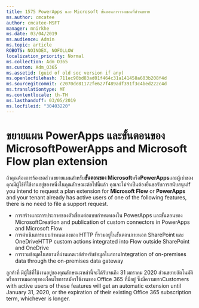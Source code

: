 ```yaml
---
title: 1575 PowerApps และ Microsoft ขั้นตอนการวางแผนที่ส่วนขยาย
ms.author: cmcatee
author: cmcatee-MSFT
manager: mnirkhe
ms.date: 03/04/2019
ms.audience: Admin
ms.topic: article
ROBOTS: NOINDEX, NOFOLLOW
localization_priority: Normal
ms.collection: Adm_O365
ms.custom: Adm_O365
ms.assetid: (guid of old soc version if any)
ms.openlocfilehash: 711ec90bd83ad01f464c31a141458a603b208f4d
ms.sourcegitcommit: c2070de81172fe627f489adf391f3c4bed222c4d
ms.translationtype: MT
ms.contentlocale: th-TH
ms.lasthandoff: 03/05/2019
ms.locfileid: "30403220"
---
```

# <a name="powerapps-and-microsoft-flow-plan-extension"></a><span data-ttu-id="d21ae-102">ขยายแผน PowerApps และขั้นตอนของ Microsoft</span><span class="sxs-lookup"><span data-stu-id="d21ae-102">PowerApps and Microsoft Flow plan extension</span></span>

<span data-ttu-id="d21ae-103">ถ้าคุณต้องการร้องขอส่วนขยายแผนสำหรับ**ขั้นตอนของ Microsoft**หรือ**PowerApps**และผู้เช่าของคุณมีผู้ใช้ที่ใช้งานอยู่ของหนึ่งในคุณลักษณะต่อไปนี้แล้ว คุณจะไม่จำเป็นต้องยื่นขอรับการสนับสนุน</span><span class="sxs-lookup"><span data-stu-id="d21ae-103">If you intend to request a plan extension for **Microsoft Flow** or **PowerApps** and your tenant already has active users of one of the following features, there is no need to file a support request.</span></span>

- <span data-ttu-id="d21ae-104">การสร้างและการประกาศของตัวเชื่อมต่อแบบกำหนดเองใน PowerApps และขั้นตอนของ Microsoft</span><span class="sxs-lookup"><span data-stu-id="d21ae-104">Creation and publication of custom connectors in PowerApps and Microsoft Flow</span></span>
- <span data-ttu-id="d21ae-105">การดำเนินการแบบกำหนดเองของ HTTP ที่รวมอยู่ในขั้นตอนภายนอก SharePoint และ OneDrive</span><span class="sxs-lookup"><span data-stu-id="d21ae-105">HTTP custom actions integrated into Flow outside SharePoint and OneDrive</span></span>
- <span data-ttu-id="d21ae-106">การรวมข้อมูลในสถานที่ผ่านเกตเวย์สำหรับข้อมูลในสถาน</span><span class="sxs-lookup"><span data-stu-id="d21ae-106">Integration of on-premises data through the on-premises  data gateway</span></span>

<span data-ttu-id="d21ae-107">ลูกค้าที่ มีผู้ใช้ที่ใช้งานอยู่ของคุณลักษณะเหล่านี้จะได้รับจนถึง 31 มกราคม 2020 ส่วนขยายอัตโนมัติหรือการหมดอายุของเงื่อนไขการสมัครใช้งานของ Office 365 ที่มีอยู่ ซึ่งมีความยาว</span><span class="sxs-lookup"><span data-stu-id="d21ae-107">Customers with active users of these features will get an automatic extension until January 31, 2020, or the expiration of their existing Office 365 subscription term, whichever is longer.</span></span>